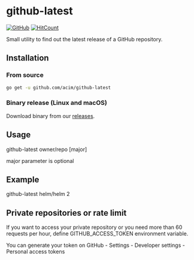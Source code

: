 # github-latest

[![GitHub](https://img.shields.io/github/license/acim/github-latest)](LICENSE)
[![HitCount](http://hits.dwyl.com/acim/github-latest.svg)](http://hits.dwyl.com/acim/github-latest)

Small utility to find out the latest release of a GitHub repository.

## Installation

### From source

``` bash
go get -u github.com/acim/github-latest
```

### Binary release (Linux and macOS)

Download binary from our [releases](https://github.com/acim/github-latest/releases).

## Usage

github-latest owner/repo [major]

major parameter is optional

## Example

github-latest helm/helm 2

## Private repositories or rate limit

If you want to access your private repository or you need more than 60 requests per hour,
define GITHUB_ACCESS_TOKEN environment variable.

You can generate your token on GitHub - Settings - Developer settings - Personal access tokens
